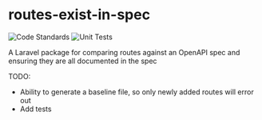 # routes-exist-in-spec
![Code Standards](https://github.com/Kussie/routes-exist-in-spec/actions/workflows/codestandards.yml/badge.svg) 
![Unit Tests](https://github.com/Kussie/routes-exist-in-spec/actions/workflows/phpunit.yml/badge.svg)

A Laravel package for comparing routes against an OpenAPI spec and ensuring they are all documented in the spec


TODO:
* Ability to generate a baseline file, so only newly added routes will error out
* Add tests